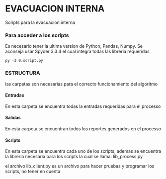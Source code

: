 # EVACUACION INTERNA

Scripts para la evacuacion interna 


### Para acceder a los scripts 

Es necesario tener la ultima version de Python, Pandas, Numpy. Se aconseja usar Spyder 3.3.4 el cual integra todas las libreria requeridas

```
py -3 0.script.py
```


### ESTRUCTURA

las carpetas son necesarias para el correcto funcionamiento del algoritmo

#### Entradas

En esta carpeta se encuentra todas la entradas requeridas para el processo 

#### Salidas

En esta carpeta se encuentran todos los reportes generados en el processo

#### Scripts

En esta carpeta se encuentra cada uno de los scripts, ademas se encuentra la libreria necesaria para los scripts
la cual se llama: 
lib_process.py

el archivo lib_client.py es un archivo para hacer pruebas y programar los scripts, no tener en cuenta 
